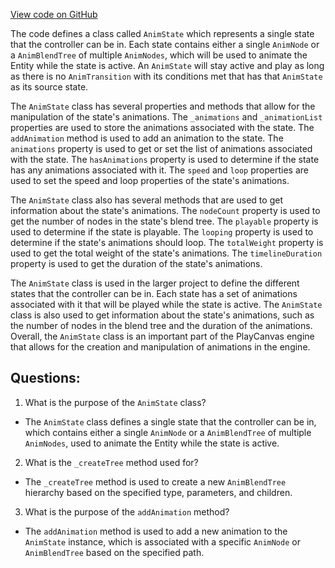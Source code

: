 [View code on GitHub](https://github.com/playcanvas/engine/src/framework/anim/controller/anim-state.js)

The code defines a class called `AnimState` which represents a single state that the controller can be in. Each state contains either a single `AnimNode` or a `AnimBlendTree` of multiple `AnimNodes`, which will be used to animate the Entity while the state is active. An `AnimState` will stay active and play as long as there is no `AnimTransition` with its conditions met that has that `AnimState` as its source state.

The `AnimState` class has several properties and methods that allow for the manipulation of the state's animations. The `_animations` and `_animationList` properties are used to store the animations associated with the state. The `addAnimation` method is used to add an animation to the state. The `animations` property is used to get or set the list of animations associated with the state. The `hasAnimations` property is used to determine if the state has any animations associated with it. The `speed` and `loop` properties are used to set the speed and loop properties of the state's animations.

The `AnimState` class also has several methods that are used to get information about the state's animations. The `nodeCount` property is used to get the number of nodes in the state's blend tree. The `playable` property is used to determine if the state is playable. The `looping` property is used to determine if the state's animations should loop. The `totalWeight` property is used to get the total weight of the state's animations. The `timelineDuration` property is used to get the duration of the state's animations.

The `AnimState` class is used in the larger project to define the different states that the controller can be in. Each state has a set of animations associated with it that will be played while the state is active. The `AnimState` class is also used to get information about the state's animations, such as the number of nodes in the blend tree and the duration of the animations. Overall, the `AnimState` class is an important part of the PlayCanvas engine that allows for the creation and manipulation of animations in the engine.
## Questions: 
 1. What is the purpose of the `AnimState` class?
- The `AnimState` class defines a single state that the controller can be in, which contains either a single `AnimNode` or a `AnimBlendTree` of multiple `AnimNodes`, used to animate the Entity while the state is active.

2. What is the `_createTree` method used for?
- The `_createTree` method is used to create a new `AnimBlendTree` hierarchy based on the specified type, parameters, and children.

3. What is the purpose of the `addAnimation` method?
- The `addAnimation` method is used to add a new animation to the `AnimState` instance, which is associated with a specific `AnimNode` or `AnimBlendTree` based on the specified path.